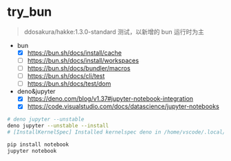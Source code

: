# try_bun

> ddosakura/hakke:1.3.0-standard 测试，以新增的 bun 运行时为主

- bun
  - [x] https://bun.sh/docs/install/cache
  - [ ] https://bun.sh/docs/install/workspaces
  - [ ] https://bun.sh/docs/bundler/macros
  - [ ] https://bun.sh/docs/cli/test
  - [ ] https://bun.sh/docs/test/dom
- deno&jupyter
  - [x] https://deno.com/blog/v1.37#jupyter-notebook-integration
  - [x] https://code.visualstudio.com/docs/datascience/jupyter-notebooks

```bash
# deno jupyter --unstable
deno jupyter --unstable --install
# [InstallKernelSpec] Installed kernelspec deno in /home/vscode/.local/share/jupyter/kernels/deno

pip install notebook
jupyter notebook
```
